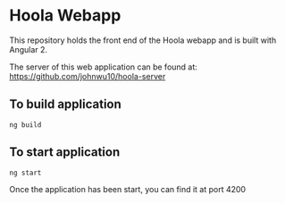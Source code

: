 # Hoola Webapp

This repository holds the front end of the Hoola webapp and is built with Angular 2.

The server of this web application can be found at: https://github.com/johnwu10/hoola-server

## To build application

```
ng build
```
## To start application

```
ng start
```
Once the application has been start, you can find it at port 4200
